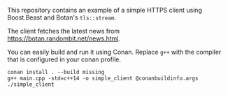 This repository contains an example of a simple HTTPS client using Boost.Beast and Botan's `tls::stream`.

The client fetches the latest news from https://botan.randombit.net/news.html.

You can easily build and run it using Conan. Replace `g++` with the compiler that is configured in your conan profile.

```
conan install . --build missing
g++ main.cpp -std=c++14 -o simple_client @conanbuildinfo.args
./simple_client
```
